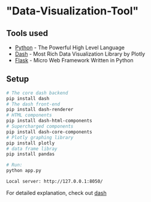 # "Data-Visualization-Tool" 

## Tools used

* [Python] - The Powerful High Level Language
* [Dash] - Most Rich Data Visualization Library by Plotly
* [Flask] - Micro Web Framework Written in Python

## Setup

``` bash
# The core dash backend
pip install dash 
# The dash front-end
pip install dash-renderer  
# HTML components
pip install dash-html-components
# Supercharged components 
pip install dash-core-components
# Plotly graphing library 
pip install plotly
# data frame libray
pip install pandas

# Run:
python app.py

Local server: http://127.0.0.1:8050/
```

For detailed explanation, check out [dash](https://plot.ly/products/dash/)

[Python]: <https://www.python.org>
[Dash]: <https://plot.ly/products/dash/>
[Flask]: <http://flask.pocoo.org>